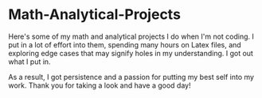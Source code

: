 # Math-Analytical-Projects
Here's some of my math and analytical projects I do when I'm not coding. I put in a lot of effort into them, spending many hours on Latex files, and exploring edge cases that may signify holes in my understanding. I got out what I put in. 

As a result, I got persistence and a passion for putting my best self into my work. Thank you for taking a look and have a good day! 
